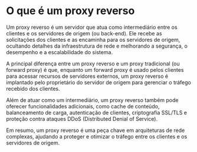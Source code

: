 # O que é um proxy reverso

Um proxy reverso é um servidor que atua como intermediário entre os clientes e os servidores de origem (ou back-end). Ele recebe as solicitações dos clientes e as encaminha para os servidores de origem, ocultando detalhes da infraestrutura de rede e melhorando a segurança, o desempenho e a escalabilidade do sistema.

A principal diferença entre um proxy reverso e um proxy tradicional (ou forward proxy) é que, enquanto um forward proxy é usado pelos clientes para acessar recursos de servidores externos, um proxy reverso é implantado pelo proprietário do servidor de origem para gerenciar o tráfego recebido dos clientes.

Além de atuar como um intermediário, um proxy reverso também pode oferecer funcionalidades adicionais, como cache de conteúdo, balanceamento de carga, autenticação de clientes, criptografia SSL/TLS e proteção contra ataques DDoS (Distributed Denial of Service).

Em resumo, um proxy reverso é uma peça chave em arquiteturas de rede complexas, ajudando a proteger e otimizar o tráfego entre os clientes e os servidores de origem.